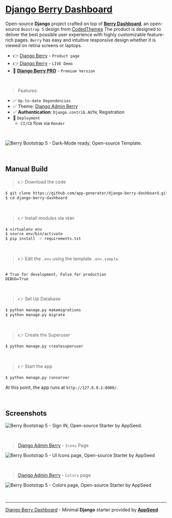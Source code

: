 # [Django Berry Dashboard](https://appseed.us/product/berry-dashboard/django/)

Open-source **Django** project crafted on top of **[Berry Dashboard](https://appseed.us/product/berry-dashboard/django/)**, an open-source `Boostrap 5` design from [CodedThemes](https://codedthemes.com/?ref=appseed)
The product is designed to deliver the best possible user experience with highly customizable feature-rich pages. `Berry` has easy and intuitive responsive design whether it is viewed on retina screens or laptops.

- 👉 [Django Berry](https://appseed.us/product/berry-dashboard/django/) - `Product page`
- 👉 [Django Berry](https://django-berry.onrender.com) - `LIVE Demo`
- 🛒 **[Django Berry PRO](https://appseed.us/product/berry-dashboard-pro/django/)** - `Premium Version`

<br />

> Features: 

- ✅ `Up-to-date Dependencies`
- ✅ Theme: [Django Admin Berry](https://github.com/app-generator/django-admin-berry)
- ✅ **Authentication**: `Django.contrib.AUTH`, Registration
- 🚀 `Deployment` 
  - `CI/CD` flow via `Render`

<br />

![Berry Bootstrap 5 - Dark-Mode ready, Open-source Template.](https://user-images.githubusercontent.com/51070104/207091062-e805b36c-663a-4a01-acb8-9c55ab914f4f.jpg)

<br />

## Manual Build 

> 👉 Download the code  

```bash
$ git clone https://github.com/app-generator/django-berry-dashboard.git
$ cd django-berry-dashboard
```

<br />

> 👉 Install modules via `VENV`  

```bash
$ virtualenv env
$ source env/bin/activate
$ pip install -r requirements.txt
```

<br />

> 👉 Edit the `.env` using the template `.env.sample`. 

```env

# True for development, False for production
DEBUG=True

```

<br />

> 👉 Set Up Database

```bash
$ python manage.py makemigrations
$ python manage.py migrate
```

<br />

> 👉 Create the Superuser

```bash
$ python manage.py createsuperuser
```

<br />

> 👉 Start the app

```bash
$ python manage.py runserver
```

At this point, the app runs at `http://127.0.0.1:8000/`. 

<br />

## Screenshots

![Berry Bootstrap 5 - Sign IN, Open-source Starter by AppSeed.](https://user-images.githubusercontent.com/51070104/207091198-2753246e-3d65-4aac-96de-0598a9a94788.jpg)

<br />

> [Django Admin Berry](https://github.com/app-generator/django-admin-berry) - `Icons` Page

![Berry Bootstrap 5 - UI Icons page, Open-source Starter by AppSeed](https://user-images.githubusercontent.com/51070104/207091655-d5005e08-7ea0-4367-ab3a-2cd16934d2fd.jpg)

<br />

> [Django Admin Berry](https://github.com/app-generator/django-admin-berry) - `Colors` page

![Berry Bootstrap 5 - Colors page, Open-source Starter by AppSeed](https://user-images.githubusercontent.com/51070104/207091441-942be542-2794-4bdb-a51d-85c75b5bc692.jpg)

<br />

---
[Django Berry Dashboard](https://appseed.us/product/berry-dashboard/django/) - Minimal **Django** starter provided by **[AppSeed](https://appseed.us/)**
